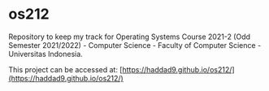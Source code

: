 # os212
Repository to keep my track for Operating Systems Course 2021-2 (Odd Semester 2021/2022) - Computer Science - Faculty of Computer Science - Universitas Indonesia.


This project can be accessed at: 
[https://haddad9.github.io/os212/](https://haddad9.github.io/os212/)


